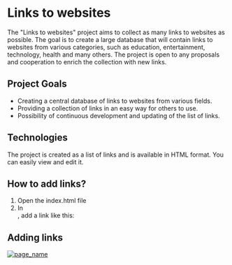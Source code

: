 # Links to websites

The "Links to websites" project aims to collect as many links to websites as possible. The goal is to create a large database that will contain links to websites from various categories, such as education, entertainment, technology, health and many others. The project is open to any proposals and cooperation to enrich the collection with new links.

## Project Goals

- Creating a central database of links to websites from various fields.
- Providing a collection of links in an easy way for others to use.
- Possibility of continuous development and updating of the list of links.

## Technologies

The project is created as a list of links and is available in HTML format. You can easily view and edit it.

## How to add links?

1. Open the index.html file
2. In <div class="container">, add a link like this:

## Adding links

<a href="link_to_page" target="_blank" class="link-card">
<img src="page_logo" alt="page_name">
</a>
